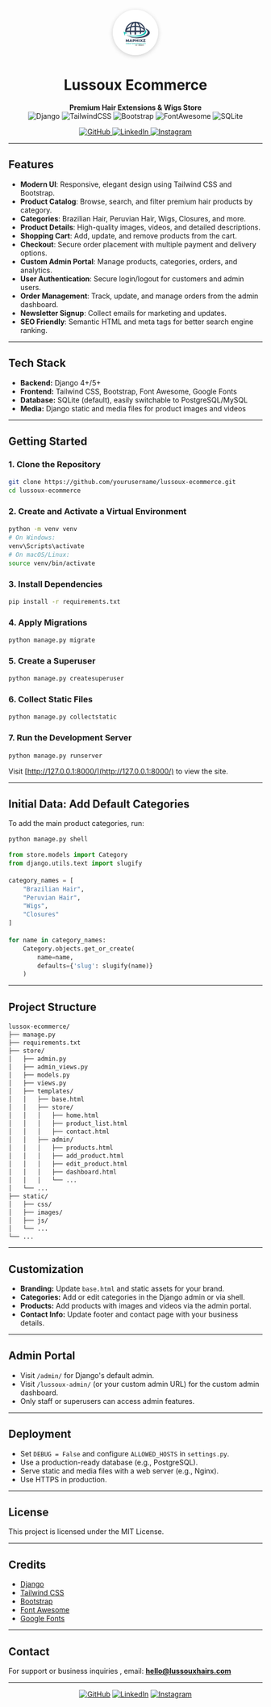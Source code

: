<!-- Banner with Logo, Stack, and Designer Info -->
<p align="center">
  <img src="static/images/logo.png" alt="Lussoux Hairs Logo" width="90" style="border-radius:50%;box-shadow:0 2px 8px #ccc;">
</p>

<h1 align="center">Lussoux Ecommerce</h1>

<p align="center">
  <b>Premium Hair Extensions & Wigs Store</b><br>
  <span>
    <img src="https://img.shields.io/badge/Django-4%2B-green?logo=django" alt="Django">
    <img src="https://img.shields.io/badge/TailwindCSS-3%2B-blue?logo=tailwindcss" alt="TailwindCSS">
    <img src="https://img.shields.io/badge/Bootstrap-5-purple?logo=bootstrap" alt="Bootstrap">
    <img src="https://img.shields.io/badge/FontAwesome-6-blueviolet?logo=fontawesome" alt="FontAwesome">
    <img src="https://img.shields.io/badge/SQLite-3-lightgrey?logo=sqlite" alt="SQLite">
  </span>
</p>

<p align="center">
  <a href="https://github.com/EsaKris" target="_blank">
    <img src="https://img.shields.io/badge/GitHub-esa--kris-black?logo=github" alt="GitHub">
  </a>
  <a href="https://www.linkedin.com/in/ekre-christian-18008b299/" target="_blank">
    <img src="https://img.shields.io/badge/LinkedIn-esa--kris-blue?logo=linkedin" alt="LinkedIn">
  </a>
  <a href="https://www.instagram.com/esakris_/" target="_blank">
    <img src="https://img.shields.io/badge/Instagram-esa.kris-E4405F?logo=instagram&logoColor=white" alt="Instagram">
  </a>
</p>

---

## Features

- **Modern UI**: Responsive, elegant design using Tailwind CSS and Bootstrap.
- **Product Catalog**: Browse, search, and filter premium hair products by category.
- **Categories**: Brazilian Hair, Peruvian Hair, Wigs, Closures, and more.
- **Product Details**: High-quality images, videos, and detailed descriptions.
- **Shopping Cart**: Add, update, and remove products from the cart.
- **Checkout**: Secure order placement with multiple payment and delivery options.
- **Custom Admin Portal**: Manage products, categories, orders, and analytics.
- **User Authentication**: Secure login/logout for customers and admin users.
- **Order Management**: Track, update, and manage orders from the admin dashboard.
- **Newsletter Signup**: Collect emails for marketing and updates.
- **SEO Friendly**: Semantic HTML and meta tags for better search engine ranking.

---

## Tech Stack

- **Backend:** Django 4+/5+
- **Frontend:** Tailwind CSS, Bootstrap, Font Awesome, Google Fonts
- **Database:** SQLite (default), easily switchable to PostgreSQL/MySQL
- **Media:** Django static and media files for product images and videos

---

## Getting Started

### 1. Clone the Repository

```bash
git clone https://github.com/yourusername/lussoux-ecommerce.git
cd lussoux-ecommerce
```

### 2. Create and Activate a Virtual Environment

```bash
python -m venv venv
# On Windows:
venv\Scripts\activate
# On macOS/Linux:
source venv/bin/activate
```

### 3. Install Dependencies

```bash
pip install -r requirements.txt
```

### 4. Apply Migrations

```bash
python manage.py migrate
```

### 5. Create a Superuser

```bash
python manage.py createsuperuser
```

### 6. Collect Static Files

```bash
python manage.py collectstatic
```

### 7. Run the Development Server

```bash
python manage.py runserver
```

Visit [http://127.0.0.1:8000/](http://127.0.0.1:8000/) to view the site.

---

## Initial Data: Add Default Categories

To add the main product categories, run:

```python
python manage.py shell
```
```python
from store.models import Category
from django.utils.text import slugify

category_names = [
    "Brazilian Hair",
    "Peruvian Hair",
    "Wigs",
    "Closures"
]

for name in category_names:
    Category.objects.get_or_create(
        name=name,
        defaults={'slug': slugify(name)}
    )
```

---

## Project Structure

```
lussox-ecommerce/
├── manage.py
├── requirements.txt
├── store/
│   ├── admin.py
│   ├── admin_views.py
│   ├── models.py
│   ├── views.py
│   ├── templates/
│   │   ├── base.html
│   │   ├── store/
│   │   │   ├── home.html
│   │   │   ├── product_list.html
│   │   │   ├── contact.html
│   │   ├── admin/
│   │   │   ├── products.html
│   │   │   ├── add_product.html
│   │   │   ├── edit_product.html
│   │   │   ├── dashboard.html
│   │   │   └── ...
│   └── ...
├── static/
│   ├── css/
│   ├── images/
│   ├── js/
│   └── ...
└── ...
```

---

## Customization

- **Branding:** Update `base.html` and static assets for your brand.
- **Categories:** Add or edit categories in the Django admin or via shell.
- **Products:** Add products with images and videos via the admin portal.
- **Contact Info:** Update footer and contact page with your business details.

---

## Admin Portal

- Visit `/admin/` for Django's default admin.
- Visit `/lussoux-admin/` (or your custom admin URL) for the custom admin dashboard.
- Only staff or superusers can access admin features.

---

## Deployment

- Set `DEBUG = False` and configure `ALLOWED_HOSTS` in `settings.py`.
- Use a production-ready database (e.g., PostgreSQL).
- Serve static and media files with a web server (e.g., Nginx).
- Use HTTPS in production.

---

## License

This project is licensed under the MIT License.

---

## Credits

- [Django](https://www.djangoproject.com/)
- [Tailwind CSS](https://tailwindcss.com/)
- [Bootstrap](https://getbootstrap.com/)
- [Font Awesome](https://fontawesome.com/)
- [Google Fonts](https://fonts.google.com/)

---

## Contact

For support or business inquiries , email: **hello@lussouxhairs.com**

---

<p align="center">
<a href="https://github.com/EsaKris" target="_blank"><img src="https://img.shields.io/badge/GitHub-esa--kris-black?logo=github" alt="GitHub"></a>
  <a href="https://www.linkedin.com/in/esa-kris" target="_blank"><img src="https://img.shields.io/badge/LinkedIn-Esa_Kris-0077B5?logo=linkedin&logoColor=white" alt="LinkedIn"></a>
  <a href="https://www.instagram.com/esakris_/" target="_blank"><img src="https://img.shields.io/badge/Instagram-esa.kris-E4405F?logo=instagram&logoColor=white" alt="Instagram"></a>
</p>
